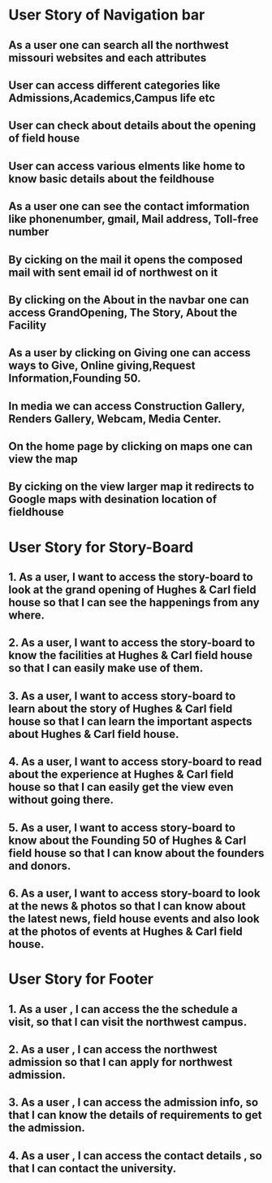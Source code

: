 # User Story of Navigation bar
## As a user one can search all the northwest missouri websites and each attributes
## User can access different categories like Admissions,Academics,Campus life etc
## User can check about details about the opening of field house
## User can access various elments like home to know basic details about the feildhouse 
## As a user one can see the contact imformation like phonenumber, gmail, Mail address, Toll-free number
## By cicking on the mail it opens the composed mail with sent email id of northwest on it
## By clicking on the About in the navbar one can access GrandOpening, The Story, About the Facility
## As a user by clicking on Giving one can access ways to Give, Online giving,Request Information,Founding 50.
## In media we can access Construction Gallery, Renders Gallery, Webcam, Media Center.
## On the home page by clicking on maps one can view the map 
## By cicking on the view larger map it redirects to Google maps with desination location of fieldhouse

#  User Story for Story-Board
## 1. As a user, I want to access the story-board to look at the grand opening of Hughes & Carl field house so that I can see the happenings from any where.
## 2. As a user, I want to access the story-board to know the facilities at Hughes & Carl field house so that I can easily make use of them.
## 3. As a user, I want to access story-board to learn about the story of Hughes & Carl field house so that I can learn the important aspects about Hughes & Carl field house.
## 4. As a user, I want to access story-board to read about the experience at Hughes & Carl field house so that I can easily get the view even without going there.
## 5. As a user, I want to access story-board to know about the Founding 50 of Hughes & Carl field house so that I can know about the founders and donors.
## 6. As a user, I want to access story-board to look at the news & photos so that I can know about the latest news, field house events and also look at the photos of events at Hughes & Carl field house.

# User Story for Footer
## 1. As a user , I can access the the schedule a visit, so that I can visit the northwest campus. 
## 2. As a user , I can access  the northwest admission so that I can apply for northwest admission.
## 3. As a user , I can access the admission info, so that I can know the details of requirements to get the admission.
## 4. As a user , I can access the contact details , so that I can contact the university. 